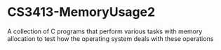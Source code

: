 # CS3413-MemoryUsage2
A collection of C programs that perform various tasks with memory allocation to test how the operating system deals with these operations
